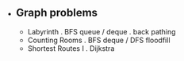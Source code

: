 - ## Graph problems
  * Labyrinth . BFS queue / deque . back pathing
  * Counting Rooms . BFS deque / DFS floodfill
  * Shortest Routes I . Dijkstra
